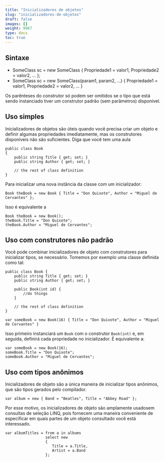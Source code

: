 ```yaml
---
title: "Inicializadores de objetos"
slug: "inicializadores-de-objetos"
draft: false
images: []
weight: 9967
type: docs
toc: true
---
```


## Sintaxe
- SomeClass sc = new SomeClass { Propriedade1 = valor1, Propriedade2 = valor2, ... };
- SomeClass sc = new SomeClass(param1, param2, ...) { Propriedade1 = valor1, Propriedade2 = valor2, ... }

Os parênteses do construtor só podem ser omitidos se o tipo que está sendo instanciado tiver um construtor padrão (sem parâmetros) disponível.

## Uso simples
Inicializadores de objetos são úteis quando você precisa criar um objeto e definir algumas propriedades imediatamente, mas os construtores disponíveis não são suficientes. Diga que você tem uma aula

    public class Book
    {
        public string Title { get; set; }
        public string Author { get; set; }

        // the rest of class definition
    }

Para inicializar uma nova instância da classe com um inicializador:

    Book theBook = new Book { Title = "Don Quixote", Author = "Miguel de Cervantes" };

Isso é equivalente a

    Book theBook = new Book();
    theBook.Title = "Don Quixote";
    theBook.Author = "Miguel de Cervantes";

## Uso com construtores não padrão
Você pode combinar inicializadores de objeto com construtores para inicializar tipos, se necessário. Tomemos por exemplo uma classe definida como tal:


    public class Book {
        public string Title { get; set; }
        public string Author { get; set; }
    
        public Book(int id) {
            //do things
        }

        // the rest of class definition
    }

    var someBook = new Book(16) { Title = "Don Quixote", Author = "Miguel de Cervantes" }

Isso primeiro instanciará um `Book` com o construtor `Book(int)` e, em seguida, definirá cada propriedade no inicializador. É equivalente a:

    var someBook = new Book(16);
    someBook.Title = "Don Quixote";
    someBook.Author = "Miguel de Cervantes";

## Uso com tipos anônimos
Inicializadores de objeto são a única maneira de inicializar tipos anônimos, que são tipos gerados pelo compilador.

    var album = new { Band = "Beatles", Title = "Abbey Road" };

Por esse motivo, os inicializadores de objeto são amplamente usados ​​em consultas de seleção LINQ, pois fornecem uma maneira conveniente de especificar em quais partes de um objeto consultado você está interessado.

    var albumTitles = from a in albums 
                      select new 
                      { 
                         Title = a.Title, 
                         Artist = a.Band 
                      };

